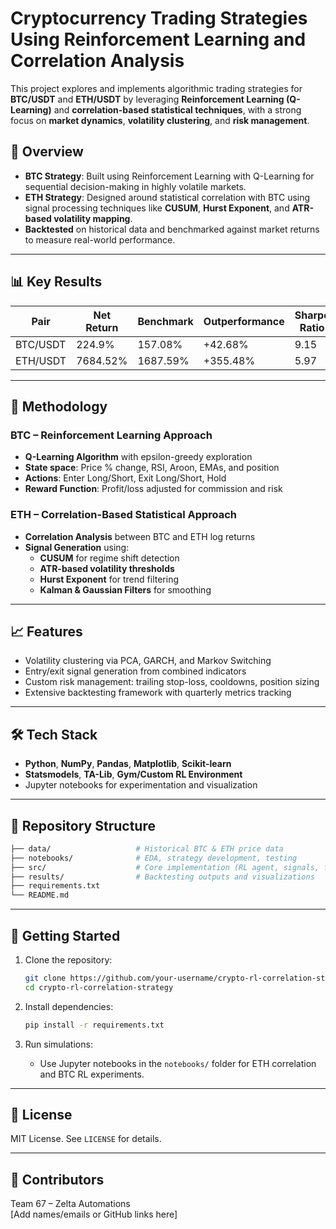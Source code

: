 # Cryptocurrency Trading Strategies Using Reinforcement Learning and Correlation Analysis

This project explores and implements algorithmic trading strategies for **BTC/USDT** and **ETH/USDT** by leveraging **Reinforcement Learning (Q-Learning)** and **correlation-based statistical techniques**, with a strong focus on **market dynamics**, **volatility clustering**, and **risk management**.

## 🚀 Overview

- **BTC Strategy**: Built using Reinforcement Learning with Q-Learning for sequential decision-making in highly volatile markets.
- **ETH Strategy**: Designed around statistical correlation with BTC using signal processing techniques like **CUSUM**, **Hurst Exponent**, and **ATR-based volatility mapping**.
- **Backtested** on historical data and benchmarked against market returns to measure real-world performance.

---

## 📊 Key Results

| Pair      | Net Return | Benchmark | Outperformance | Sharpe Ratio | Win Rate |
|-----------|------------|-----------|----------------|--------------|----------|
| BTC/USDT  | 224.9%     | 157.08%   | +42.68%        | 9.15         | 68%      |
| ETH/USDT  | 7684.52%   | 1687.59%  | +355.48%       | 5.97         | 48%      |

---

## 🧠 Methodology

### BTC – Reinforcement Learning Approach
- **Q-Learning Algorithm** with epsilon-greedy exploration
- **State space**: Price % change, RSI, Aroon, EMAs, and position
- **Actions**: Enter Long/Short, Exit Long/Short, Hold
- **Reward Function**: Profit/loss adjusted for commission and risk

### ETH – Correlation-Based Statistical Approach
- **Correlation Analysis** between BTC and ETH log returns
- **Signal Generation** using:
  - **CUSUM** for regime shift detection
  - **ATR-based volatility thresholds**
  - **Hurst Exponent** for trend filtering
  - **Kalman & Gaussian Filters** for smoothing

---

## 📈 Features
- Volatility clustering via PCA, GARCH, and Markov Switching
- Entry/exit signal generation from combined indicators
- Custom risk management: trailing stop-loss, cooldowns, position sizing
- Extensive backtesting framework with quarterly metrics tracking

---

## 🛠️ Tech Stack
- **Python**, **NumPy**, **Pandas**, **Matplotlib**, **Scikit-learn**
- **Statsmodels**, **TA-Lib**, **Gym/Custom RL Environment**
- Jupyter notebooks for experimentation and visualization

---

## 📂 Repository Structure

```bash
├── data/                   # Historical BTC & ETH price data             
├── notebooks/              # EDA, strategy development, testing
├── src/                    # Core implementation (RL agent, signals, filters)
├── results/                # Backtesting outputs and visualizations
├── requirements.txt
└── README.md
```

---

## 📌 Getting Started

1. Clone the repository:
   ```bash
   git clone https://github.com/your-username/crypto-rl-correlation-strategy.git
   cd crypto-rl-correlation-strategy
   ```

2. Install dependencies:
   ```bash
   pip install -r requirements.txt
   ```

3. Run simulations:
   - Use Jupyter notebooks in the `notebooks/` folder for ETH correlation and BTC RL experiments.

---

## 📃 License

MIT License. See `LICENSE` for details.

---

## 👥 Contributors

Team 67 – Zelta Automations  
[Add names/emails or GitHub links here]
